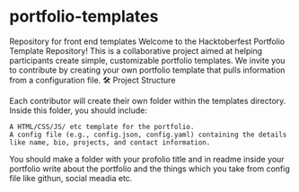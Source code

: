 # portfolio-templates
Repository for front end templates
Welcome to the Hacktoberfest Portfolio Template Repository! This is a collaborative project aimed at helping participants create simple, customizable portfolio templates. We invite you to contribute by creating your own portfolio template that pulls information from a configuration file.
🛠️ Project Structure

Each contributor will create their own folder within the templates directory. Inside this folder, you should include:

    A HTML/CSS/JS/ etc template for the portfolio.
    A config file (e.g., config.json, config.yaml) containing the details like name, bio, projects, and contact information.

You should make a folder with your profolio title and in readme inside your portfolio write about the portfolio and the things which you take from config file like githun, social meadia etc.




